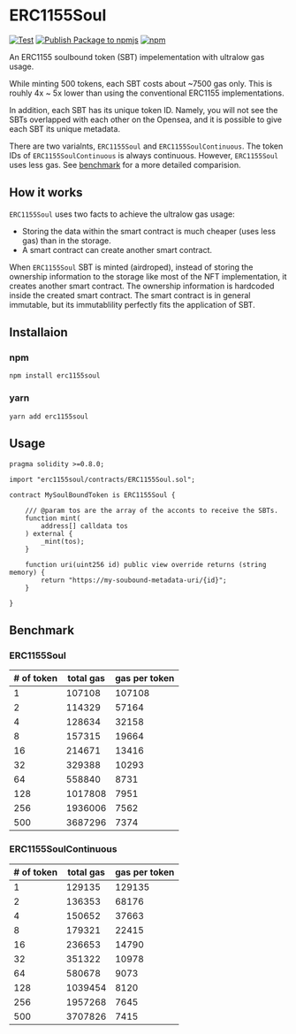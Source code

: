 # ERC1155Soul

[![Test](https://github.com/ctor-lab/ERC1155Soul/actions/workflows/node.js.yml/badge.svg)](https://github.com/ctor-lab/ERC1155Soul/actions/workflows/node.js.yml)
[![Publish Package to npmjs](https://github.com/ctor-lab/ERC1155Soul/actions/workflows/deploy_npm.yml/badge.svg)](https://github.com/ctor-lab/ERC1155Soul/actions/workflows/deploy_npm.yml)
[![npm](https://img.shields.io/npm/v/erc1155soul)](https://www.npmjs.com/package/erc1155soul)

An ERC1155 soulbound token (SBT) impelementation with ultralow gas usage.

While minting 500 tokens, each SBT costs about ~7500 gas only. This is rouhly 4x ~ 5x lower than using the conventional ERC1155 implementations.

In addition, each SBT has its unique token ID. Namely, you will not see the SBTs overlapped with each other on the Opensea, and it is possible to give each SBT its unique metadata.

There are two varialnts, `ERC1155Soul` and `ERC1155SoulContinuous`. The token IDs of `ERC1155SoulContinuous` is always continuous. However, `ERC1155Soul` uses less gas. See [benchmark](#benchmark) for a more detailed comparision.

## How it works

`ERC1155Soul` uses two facts to achieve the ultralow gas usage:

* Storing the data within the smart contract is much cheaper (uses less gas) than in the storage.
* A smart contract can create another smart contract.

When `ERC1155Soul` SBT is minted (airdroped), instead of storing the ownership information to the storage like most of the NFT implementation, it creates another smart contract. The ownership information is hardcoded inside the created smart contract. The smart contract is in general immutable, but its immutablility perfectly fits the application of SBT.

## Installaion
### npm
```
npm install erc1155soul
```
### yarn
```
yarn add erc1155soul
```

## Usage
```solidity
pragma solidity >=0.8.0;

import "erc1155soul/contracts/ERC1155Soul.sol";

contract MySoulBoundToken is ERC1155Soul {

    /// @param tos are the array of the acconts to receive the SBTs.
    function mint(
        address[] calldata tos
    ) external {
        _mint(tos);
    }

    function uri(uint256 id) public view override returns (string memory) {
        return "https://my-soubound-metadata-uri/{id}";
    }

}
```
## Benchmark

### ERC1155Soul
|# of token |total gas|gas per token|
|---|---|---|
| 1 | 107108 | 107108 |
| 2 | 114329 | 57164 |
| 4 | 128634 | 32158 |
| 8 | 157315 | 19664 |
| 16 | 214671 | 13416 |
| 32 | 329388 | 10293 |
| 64 | 558840 | 8731 |
| 128 | 1017808 | 7951 |
| 256 | 1936006 | 7562 |
| 500 | 3687296 | 7374 |
### ERC1155SoulContinuous
|# of token  |total gas|gas per token|
|---|---|---|
| 1 | 129135 | 129135 |
| 2 | 136353 | 68176 |
| 4 | 150652 | 37663 |
| 8 | 179321 | 22415 |
| 16 | 236653 | 14790 |
| 32 | 351322 | 10978 |
| 64 | 580678 | 9073 |
| 128 | 1039454 | 8120 |
| 256 | 1957268 | 7645 |
| 500 | 3707826 | 7415 |
